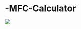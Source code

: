 # -MFC-Calculator

<img src="https://postfiles.pstatic.net/MjAyMDA4MTFfMTQ3/MDAxNTk3MTI3OTg1MDI0.k-nT38Ix0scEUrrYQtpABKVfs2-98qx9AeU_D86vCJog.fuJkeyeI-c2jAjfVccoh_bzWi5DaC3Jbnt-MO0vW_Ukg.PNG.wjddydwndi/image.png?type=w773">
